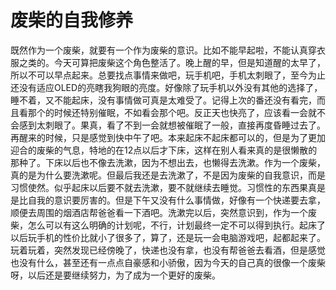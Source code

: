 # 废柴的自我修养

既然作为一个废柴，就要有一个作为废柴的意识。比如不能早起啦，不能认真穿衣服之类的。今天可算把废柴这个角色整活了。晚上醒的早，但是知道醒的太早了，所以不可以早点起来。总要找点事情来做吧，玩手机吧，手机太刺眼了，至今为止还没有适应OLED的亮瞎我狗眼的亮度。好像除了玩手机以外没有其他的选择了，睡不着，又不能起床，没有事情做可真是太难受了。记得上次的番还没有看完，而且看那个的时候还特别催眠，不如看会那个吧。反正天也快亮了，应该看一会就不会感到太刺眼了。果真，看了不到一会就想被催眠了一般，直接再度昏睡过去了。再醒来的时候，只是感觉到快中午了吧。本来起床不起床都可以的，但是为了更加迎合的废柴的气息，特地的在12点以后才下床，这样在别人看来真的是很懒散的那种了。下床以后也不像去洗漱，因为不想出去，也懒得去洗漱。作为一个废柴，真的是为什么要洗漱呢。但最后我还是去洗漱了，不是因为废柴的自我意识，而是习惯使然。似乎起床以后要不就去洗漱，要不就继续去睡觉。习惯性的东西果真是是比自我的意识要厉害的。但是下午又没有什么事情做，好像有一个快递要去拿，顺便去周围的烟酒店帮爸爸看一下酒吧。洗漱完以后，突然意识到，作为一个废柴，怎么可以有这么明确的计划呢，不行，计划最终一定不可以得到执行。起床了以后玩手机的性价比就小了很多了，算了，还是玩一会电脑游戏吧，起都起来了。玩着玩着，突然发现已经傍晚了，快递也没有拿，也没有帮爸爸去看酒，但是感觉也没有什么，甚至还有一点点自豪感和小骄傲，因为今天的自己真的很像一个废柴呀，以后还是要继续努力，为了成为一个更好的废柴。

